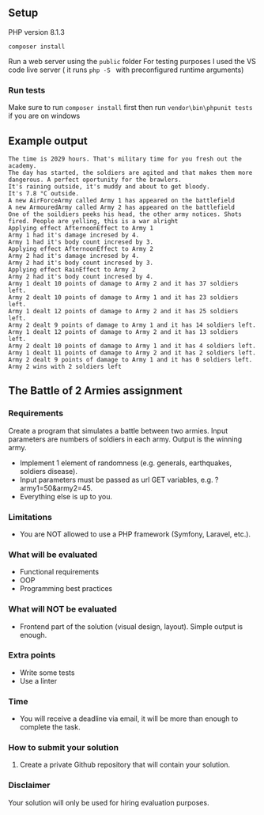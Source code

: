 ## Setup
PHP version 8.1.3
```
composer install
```
Run a web server using the `public` folder
For testing purposes I used the VS code live server ( it runs `php -S ` with
preconfigured runtime arguments)

### Run tests
Make sure to run `composer install` first
then run `vendor\bin\phpunit tests` if you are on windows


## Example output
```
The time is 2029 hours. That's military time for you fresh out the academy.
The day has started, the soldiers are agited and that makes them more dangerous. A perfect oportunity for the brawlers.
It's raining outside, it's muddy and about to get bloody.
It's 7.8 °C outside.
A new AirForceArmy called Army 1 has appeared on the battlefield
A new ArmouredArmy called Army 2 has appeared on the battlefield
One of the soildiers peeks his head, the other army notices. Shots fired. People are yelling, this is a war alright
Applying effect AfternoonEffect to Army 1
Army 1 had it's damage incresed by 4.
Army 1 had it's body count incresed by 3.
Applying effect AfternoonEffect to Army 2
Army 2 had it's damage incresed by 4.
Army 2 had it's body count incresed by 3.
Applying effect RainEffect to Army 2
Army 2 had it's body count incresed by 4.
Army 1 dealt 10 points of damage to Army 2 and it has 37 soldiers left.
Army 2 dealt 10 points of damage to Army 1 and it has 23 soldiers left.
Army 1 dealt 12 points of damage to Army 2 and it has 25 soldiers left.
Army 2 dealt 9 points of damage to Army 1 and it has 14 soldiers left.
Army 1 dealt 12 points of damage to Army 2 and it has 13 soldiers left.
Army 2 dealt 10 points of damage to Army 1 and it has 4 soldiers left.
Army 1 dealt 11 points of damage to Army 2 and it has 2 soldiers left.
Army 2 dealt 9 points of damage to Army 1 and it has 0 soldiers left.
Army 2 wins with 2 soldiers left
```

## The Battle of 2 Armies assignment
### Requirements
Create a program that simulates a battle between two armies.
Input parameters are numbers of soldiers in each army.
Output is the winning army.
- Implement 1 element of randomness (e.g. generals, earthquakes, soldiers disease).
- Input parameters must be passed as url GET variables, e.g. ?army1=50&army2=45.
- Everything else is up to you.

### Limitations
- You are NOT allowed to use a PHP framework (Symfony, Laravel, etc.).

### What will be evaluated
- Functional requirements
- OOP
- Programming best practices

### What will NOT be evaluated
- Frontend part of the solution (visual design, layout). Simple output is enough.

### Extra points
- Write some tests
- Use a linter
### Time
- You will receive a deadline via email, it will be more than enough to complete the task.

### How to submit your solution
1. Create a private Github repository that will contain your solution.

### Disclaimer
Your solution will only be used for hiring evaluation purposes.